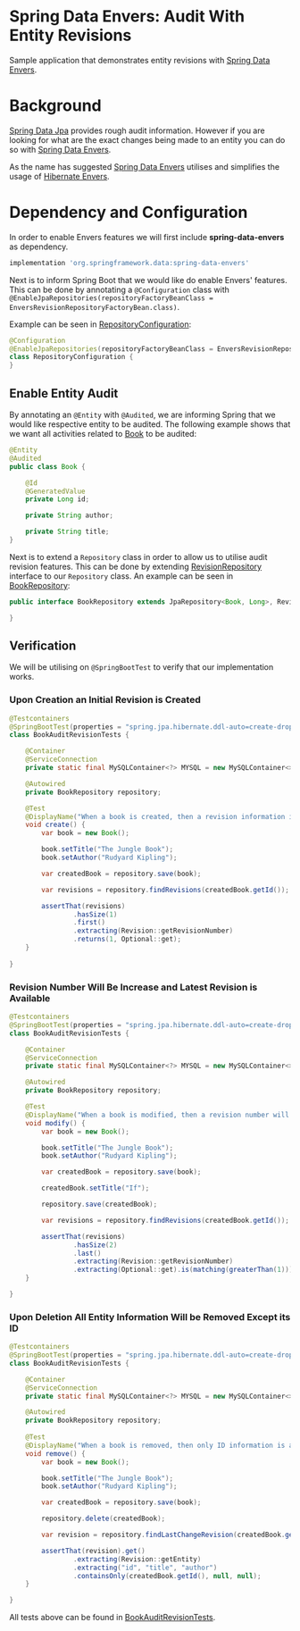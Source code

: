 # Spring Data Envers: Audit With Entity Revisions
Sample application that demonstrates entity revisions with [Spring Data Envers][1].

# Background
[Spring Data Jpa][2] provides rough audit information. However if you are looking for what are the exact changes being
made to an entity you can do so with [Spring Data Envers][1].

As the name has suggested [Spring Data Envers][1] utilises and simplifies the usage of [Hibernate Envers][3].

# Dependency and Configuration
In order to enable Envers features we will first include **spring-data-envers** as dependency.

```groovy
implementation 'org.springframework.data:spring-data-envers'
```

Next is to inform Spring Boot that we would like do enable Envers' features. This can be done by annotating a `@Configuration`
class with `@EnableJpaRepositories(repositoryFactoryBeanClass = EnversRevisionRepositoryFactoryBean.class)`.

Example can be seen in [RepositoryConfiguration][4]:

```java
@Configuration
@EnableJpaRepositories(repositoryFactoryBeanClass = EnversRevisionRepositoryFactoryBean.class, basePackages = "zin.rashidi.boot.data.envers")
class RepositoryConfiguration {
}
```

## Enable Entity Audit
By annotating an `@Entity` with `@Audited`, we are informing Spring that we would like respective entity to be audited.
The following example shows that we want all activities related to [Book][5] to be audited:

```java
@Entity
@Audited
public class Book {

    @Id
    @GeneratedValue
    private Long id;

    private String author;

    private String title;
}
```

Next is to extend a `Repository` class in order to allow us to utilise audit revision features. This can be done by extending
[RevisionRepository][6] interface to our `Repository` class. An example can be seen in [BookRepository][7]:

```java
public interface BookRepository extends JpaRepository<Book, Long>, RevisionRepository<Book, Long, Integer> {

}
```

## Verification
We will be utilising on `@SpringBootTest` to verify that our implementation works.

### Upon Creation an Initial Revision is Created
```java
@Testcontainers
@SpringBootTest(properties = "spring.jpa.hibernate.ddl-auto=create-drop")
class BookAuditRevisionTests {

    @Container
    @ServiceConnection
    private static final MySQLContainer<?> MYSQL = new MySQLContainer<>("mysql:latest");

    @Autowired
    private BookRepository repository;

    @Test
    @DisplayName("When a book is created, then a revision information is available with revision number 1")
    void create() {
        var book = new Book();

        book.setTitle("The Jungle Book");
        book.setAuthor("Rudyard Kipling");

        var createdBook = repository.save(book);

        var revisions = repository.findRevisions(createdBook.getId());

        assertThat(revisions)
                .hasSize(1)
                .first()
                .extracting(Revision::getRevisionNumber)
                .returns(1, Optional::get);
    }
    
}
```

### Revision Number Will Be Increase and Latest Revision is Available
```java
@Testcontainers
@SpringBootTest(properties = "spring.jpa.hibernate.ddl-auto=create-drop")
class BookAuditRevisionTests {

    @Container
    @ServiceConnection
    private static final MySQLContainer<?> MYSQL = new MySQLContainer<>("mysql:latest");

    @Autowired
    private BookRepository repository;

    @Test
    @DisplayName("When a book is modified, then a revision number will increase")
    void modify() {
        var book = new Book();

        book.setTitle("The Jungle Book");
        book.setAuthor("Rudyard Kipling");

        var createdBook = repository.save(book);

        createdBook.setTitle("If");

        repository.save(createdBook);

        var revisions = repository.findRevisions(createdBook.getId());

        assertThat(revisions)
                .hasSize(2)
                .last()
                .extracting(Revision::getRevisionNumber)
                .extracting(Optional::get).is(matching(greaterThan(1)));
    }

}
```

### Upon Deletion All Entity Information Will be Removed Except its ID
```java
@Testcontainers
@SpringBootTest(properties = "spring.jpa.hibernate.ddl-auto=create-drop")
class BookAuditRevisionTests {

    @Container
    @ServiceConnection
    private static final MySQLContainer<?> MYSQL = new MySQLContainer<>("mysql:latest");

    @Autowired
    private BookRepository repository;
    
    @Test
    @DisplayName("When a book is removed, then only ID information is available")
    void remove() {
        var book = new Book();

        book.setTitle("The Jungle Book");
        book.setAuthor("Rudyard Kipling");

        var createdBook = repository.save(book);

        repository.delete(createdBook);

        var revision = repository.findLastChangeRevision(createdBook.getId());

        assertThat(revision).get()
                .extracting(Revision::getEntity)
                .extracting("id", "title", "author")
                .containsOnly(createdBook.getId(), null, null);
    }

}
```

All tests above can be found in [BookAuditRevisionTests][8].

[1]: http://projects.spring.io/spring-data-envers/
[2]: https://projects.spring.io/spring-data-jpa/
[3]: http://hibernate.org/orm/envers/
[4]: src/main/java/zin/rashidi/boot/data/envers/repository/RepositoryConfiguration.java
[5]: src/main/java/zin/rashidi/boot/data/envers/book/Book.java
[6]: https://github.com/spring-projects/spring-data-commons/blob/master/src/main/java/org/springframework/data/repository/history/RevisionRepository.java
[7]: src/main/java/zin/rashidi/boot/data/envers/book/BookRepository.java
[8]: src/test/java/zin/rashidi/boot/data/envers/BookAuditRevisionTests.java
